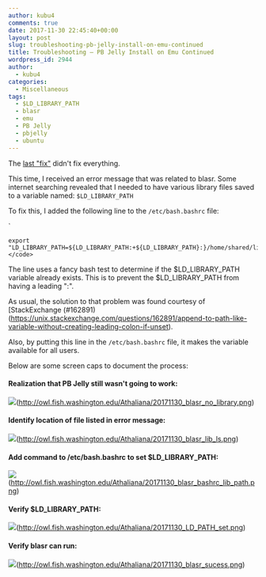 ```yaml
---
author: kubu4
comments: true
date: 2017-11-30 22:45:40+00:00
layout: post
slug: troubleshooting-pb-jelly-install-on-emu-continued
title: Troubleshooting – PB Jelly Install on Emu Continued
wordpress_id: 2944
author:
  - kubu4
categories:
  - Miscellaneous
tags:
  - $LD_LIBRARY_PATH
  - blasr
  - emu
  - PB Jelly
  - pbjelly
  - ubuntu
---
```


The [last "fix"](2017/11/20/troubleshooting-pb-jelly-install-on-emu.html) didn't fix everything.

This time, I received an error message that was related to blasr. Some internet searching revealed that I needed to have various library files saved to a variable named: `$LD_LIBRARY_PATH`

To fix this, I added the following line to the `/etc/bash.bashrc` file:

`
    
    export "LD_LIBRARY_PATH=${LD_LIBRARY_PATH:+${LD_LIBRARY_PATH}:}/home/shared/lib:"</code>



The line uses a fancy bash test to determine if the $LD_LIBRARY_PATH variable already exists. This is to prevent the $LD_LIBRARY_PATH from having a leading ":".

As usual, the solution to that problem was found courtesy of [StackExchange (#162891)(https://unix.stackexchange.com/questions/162891/append-to-path-like-variable-without-creating-leading-colon-if-unset).

Also, by putting this line in the `/etc/bash.bashrc` file, it makes the variable available for all users.

Below are some screen caps to document the process:



#### Realization that PB Jelly still wasn't going to work:



![](https://owl.fish.washington.edu/Athaliana/20171130_blasr_no_library.png)(http://owl.fish.washington.edu/Athaliana/20171130_blasr_no_library.png)



#### Identify location of file listed in error message:



![](https://owl.fish.washington.edu/Athaliana/20171130_blasr_lib_ls.png)(http://owl.fish.washington.edu/Athaliana/20171130_blasr_lib_ls.png)



#### Add command to /etc/bash.bashrc to set $LD_LIBRARY_PATH:



![](https://owl.fish.washington.edu/Athaliana/20171130_blasr_bashrc_lib_path.png)(http://owl.fish.washington.edu/Athaliana/20171130_blasr_bashrc_lib_path.png)



#### Verify $LD_LIBRARY_PATH:



![](https://owl.fish.washington.edu/Athaliana/20171130_LD_PATH_set.png)(http://owl.fish.washington.edu/Athaliana/20171130_LD_PATH_set.png)



#### Verify blasr can run:



![](https://owl.fish.washington.edu/Athaliana/20171130_blasr_sucess.png)(http://owl.fish.washington.edu/Athaliana/20171130_blasr_sucess.png)
